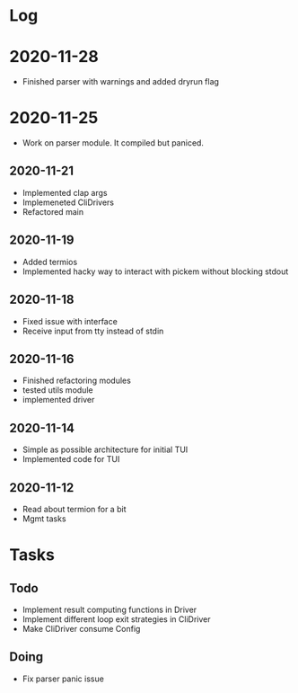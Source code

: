# Log

# 2020-11-28
- Finished parser with warnings and added dryrun flag

# 2020-11-25
- Work on parser module. It compiled but paniced.

## 2020-11-21
- Implemented clap args
- Implemeneted CliDrivers
- Refactored main

## 2020-11-19
- Added termios
- Implemented hacky way to interact with pickem without blocking stdout

## 2020-11-18
- Fixed issue with interface
- Receive input from tty instead of stdin

## 2020-11-16
- Finished refactoring modules
- tested utils module
- implemented driver

## 2020-11-14
- Simple as possible architecture for initial TUI
- Implemented code for TUI

## 2020-11-12
- Read about termion for a bit
- Mgmt tasks

# Tasks

## Todo
- Implement result computing functions in Driver
- Implement different loop exit strategies in CliDriver
- Make CliDriver consume Config

## Doing
- Fix parser panic issue
